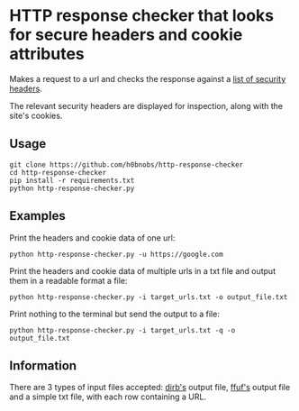 # HTTP response checker that looks for secure headers and cookie attributes
Makes a request to a url and checks the response against a [list of security headers](https://cheatsheetseries.owasp.org/cheatsheets/HTTP_Headers_Cheat_Sheet.html).

The relevant security headers are displayed for inspection, along with the site's cookies. 
## Usage
```
git clone https://github.com/h0bnobs/http-response-checker
cd http-response-checker
pip install -r requirements.txt
python http-response-checker.py
```
## Examples
Print the headers and cookie data of one url:
```
python http-response-checker.py -u https://google.com
```
Print the headers and cookie data of multiple urls in a txt file and output them in a readable format a file:
```
python http-response-checker.py -i target_urls.txt -o output_file.txt
```
Print nothing to the terminal but send the output to a file:
```
python http-response-checker.py -i target_urls.txt -q -o output_file.txt
```
## Information
There are 3 types of input files accepted: [dirb's](https://www.kali.org/tools/dirb/) output file, [ffuf's](https://github.com/ffuf/ffuf) output file and a simple txt file, with each row containing a URL. 
